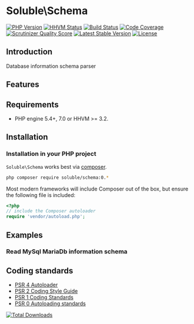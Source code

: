 # Soluble\Schema

[![PHP Version](http://img.shields.io/badge/php-5.4+-ff69b4.svg)](https://packagist.org/packages/soluble/schema)
[![HHVM Status](http://hhvm.h4cc.de/badge/soluble/schema.png?style=flat)](http://hhvm.h4cc.de/package/soluble/schema)
[![Build Status](https://travis-ci.org/belgattitude/soluble-schema.png?branch=master)](https://travis-ci.org/belgattitude/soluble-schema)
[![Code Coverage](https://scrutinizer-ci.com/g/belgattitude/soluble-schema/badges/coverage.png?s=aaa552f6313a3a50145f0e87b252c84677c22aa9)](https://scrutinizer-ci.com/g/belgattitude/soluble-schema/)
[![Scrutinizer Quality Score](https://scrutinizer-ci.com/g/belgattitude/soluble-schema/badges/quality-score.png?s=6f3ab91f916bf642f248e82c29857f94cb50bb33)](https://scrutinizer-ci.com/g/belgattitude/soluble-schema/)
[![Latest Stable Version](https://poser.pugx.org/soluble/schema/v/stable.svg)](https://packagist.org/packages/soluble/schema)
[![License](https://poser.pugx.org/soluble/schema/license.png)](https://packagist.org/packages/soluble/schema)

## Introduction

Database information schema parser

## Features


## Requirements

- PHP engine 5.4+, 7.0 or HHVM >= 3.2.

## Installation

### Installation in your PHP project

`Soluble\Schema` works best via [composer](http://getcomposer.org/).

```sh
php composer require soluble/schema:0.*
```
Most modern frameworks will include Composer out of the box, but ensure the following file is included:

```php
<?php
// include the Composer autoloader
require 'vendor/autoload.php';
```


## Examples

### Read MySql MariaDb information schema



## Coding standards

* [PSR 4 Autoloader](https://github.com/php-fig/fig-standards/blob/master/accepted/PSR-4-autoloader.md)
* [PSR 2 Coding Style Guide](https://github.com/php-fig/fig-standards/blob/master/accepted/PSR-2-coding-style-guide.md)
* [PSR 1 Coding Standards](https://github.com/php-fig/fig-standards/blob/master/accepted/PSR-1-basic-coding-standard.md)
* [PSR 0 Autoloading standards](https://github.com/php-fig/fig-standards/blob/master/accepted/PSR-0.md)


[![Total Downloads](https://poser.pugx.org/soluble/schema/downloads.png)](https://packagist.org/packages/soluble/schema)


